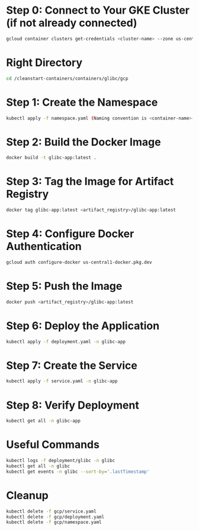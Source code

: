 # Step 0: Connect to Your GKE Cluster (if not already connected)
```bash
gcloud container clusters get-credentials <cluster-name> --zone us-central1-a
```
# Right Directory
```bash
cd /cleanstart-containers/containers/glibc/gcp
```

# Step 1: Create the Namespace
```bash
kubectl apply -f namespace.yaml (Naming convention is <container-name>-app)
```

# Step 2: Build the Docker Image
```bash
docker build -t glibc-app:latest .
```

# Step 3: Tag the Image for Artifact Registry
```bash
docker tag glibc-app:latest <artifact_registry>/glibc-app:latest
```

# Step 4: Configure Docker Authentication
```bash
gcloud auth configure-docker us-central1-docker.pkg.dev
```

# Step 5: Push the Image
```bash
docker push <artifact_registry>/glibc-app:latest
```

# Step 6: Deploy the Application
```bash
kubectl apply -f deployment.yaml -n glibc-app
```

# Step 7: Create the Service
```bash
kubectl apply -f service.yaml -n glibc-app
```

# Step 8: Verify Deployment
```bash
kubectl get all -n glibc-app
```

# Useful Commands
```bash
kubectl logs -f deployment/glibc -n glibc
kubectl get all -n glibc
kubectl get events -n glibc --sort-by='.lastTimestamp'
```

# Cleanup
```bash
kubectl delete -f gcp/service.yaml
kubectl delete -f gcp/deployment.yaml
kubectl delete -f gcp/namespace.yaml

```
